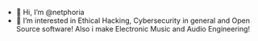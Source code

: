- 👋 Hi, I’m @netphoria
- 💞️ I’m interested in Ethical Hacking, Cybersecurity in general and Open Source software! Also i make Electronic Music and Audio Engineering!
<!---
alph4r0ck/alph4r0ck is a ✨ special ✨ repository because its `README.md` (this file) appears on your GitHub profile.
You can click the Preview link to take a look at your changes.
--->
